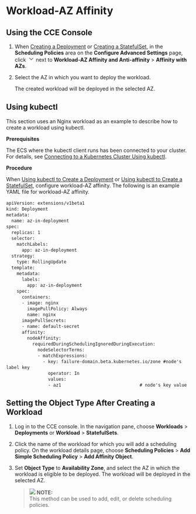 # Workload-AZ Affinity<a name="cce_01_0228"></a>

## Using the CCE Console<a name="section1243114616439"></a>

1.  When  [Creating a Deployment](creating-a-deployment.md)  or  [Creating a StatefulSet](creating-a-statefulset.md), in the  **Scheduling Policies**  area on the  **Configure Advanced Settings**  page, click  ![](figures/icon-monitoring.png)  next to  **Workload-AZ Affinity and Anti-affinity**  \>  **Affinity with AZs**.
2.  Select the AZ in which you want to deploy the workload.

    The created workload will be deployed in the selected AZ.


## Using kubectl<a name="section4201420133117"></a>

This section uses an Nginx workload as an example to describe how to create a workload using kubectl.

**Prerequisites**

The ECS where the kubectl client runs has been connected to your cluster. For details, see  [Connecting to a Kubernetes Cluster Using kubectl](connecting-to-a-kubernetes-cluster-using-kubectl.md).

**Procedure**

When  [Using kubectl to Create a Deployment](creating-a-deployment.md#section155246177178)  or  [Using kubectl to Create a StatefulSet](creating-a-statefulset.md#section113441881214), configure workload-AZ affinity. The following is an example YAML file for workload-AZ affinity.

```
apiVersion: extensions/v1beta1
kind: Deployment
metadata:
  name: az-in-deployment
spec:
  replicas: 1
  selector:
    matchLabels:
      app: az-in-deployment
  strategy:
    type: RollingUpdate
  template:
    metadata:
      labels:
        app: az-in-deployment
    spec:
      containers:
      - image: nginx 
        imagePullPolicy: Always
        name: nginx
      imagePullSecrets:
      - name: default-secret
      affinity:
        nodeAffinity:
          requiredDuringSchedulingIgnoredDuringExecution:
            nodeSelectorTerms:
            - matchExpressions:
              - key: failure-domain.beta.kubernetes.io/zone #node's label key
                operator: In        
                values:
                - az1                              # node's key value
```

## Setting the Object Type After Creating a Workload<a name="section19244104614316"></a>

1.  Log in to the CCE console. In the navigation pane, choose  **Workloads**  \>  **Deployments**  or  **Workload**  \>  **StatefulSets**.
2.  Click the name of the workload for which you will add a scheduling policy. On the workload details page, choose  **Scheduling Policies**  \>  **Add Simple Scheduling Policy**  \>  **Add Affinity Object**.
3.  Set  **Object Type**  to  **Availability Zone**, and select the AZ in which the workload is eligible to be deployed. The workload will be deployed in the selected AZ.

    >![](/images/icon-note.gif) **NOTE:**   
    >This method can be used to add, edit, or delete scheduling policies.  


